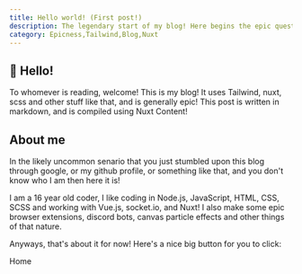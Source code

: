 ```yaml
---
title: Hello world! (First post!)
description: The legendary start of my blog! Here begins the epic quest to write at least weekly! 
category: Epicness,Tailwind,Blog,Nuxt
---
```


## 👋 Hello!
To whomever is reading, welcome! This is my blog! It uses Tailwind, nuxt, scss and other stuff like that, and is generally epic! This post is written in markdown, and is compiled using Nuxt Content! 

## About me
In the likely uncommon senario that you just stumbled upon this blog through google, or my github profile, or something like that, and you don't know who I am then here it is!

<Callout>I am a 16 year old coder, I like coding in Node.js, JavaScript, HTML, CSS, SCSS and working with Vue.js, socket.io, and Nuxt! I also make some epic browser extensions, discord bots, canvas particle effects and other things of that nature.</Callout>

Anyways, that's about it for now! Here's a nice big button for you to click:

<NuxtLink to="/"><RippleButton class="w-full">Home</RippleButton></NuxtLink>